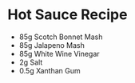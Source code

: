 # Hot Sauce Recipe

* 85g Scotch Bonnet Mash
* 85g Jalapeno Mash
* 85g White Wine Vinegar
* 2g Salt
* 0.5g Xanthan Gum

